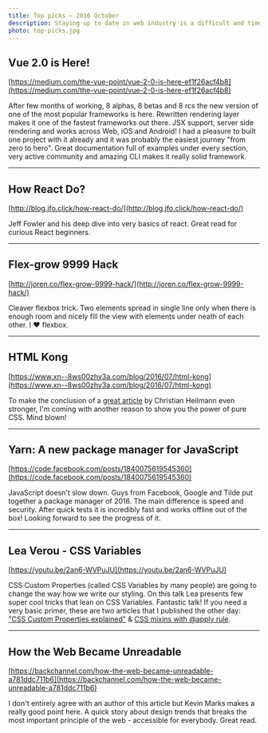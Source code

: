 ```yaml
---
title: Top picks — 2016 October
description: Staying up to date in web industry is a difficult and time consuming task. I would like to share with you my top finds from the past month.
photo: top-picks.jpg
---
```


## Vue 2.0 is Here!

[https://medium.com/the-vue-point/vue-2-0-is-here-ef1f26acf4b8](https://medium.com/the-vue-point/vue-2-0-is-here-ef1f26acf4b8)

After few months of working, 8 alphas, 8 betas and 8 rcs the new version of one of the most popular frameworks is here. Rewritten rendering layer makes it one of the fastest frameworks out there. JSX support, server side rendering and works across Web, iOS and Android! I had a pleasure to built one project with it already and it was probably the easiest journey "from zero to hero". Great documentation full of examples under every section, very active community and amazing CLI makes it really solid framework.

- - -

## How React Do?

[http://blog.jfo.click/how-react-do/](http://blog.jfo.click/how-react-do/)

Jeff Fowler and his deep dive into very basics of react. Great read for curious React beginners.

- - -

## Flex-grow 9999 Hack

[http://joren.co/flex-grow-9999-hack/](http://joren.co/flex-grow-9999-hack/)

Cleaver flexbox trick. Two elements spread in single line only when there is enough room and nicely fill the view with elements under neath of each other. I ❤︎ flexbox.

- - -

## HTML Kong

[https://www.xn--8ws00zhy3a.com/blog/2016/07/html-kong](https://www.xn--8ws00zhy3a.com/blog/2016/07/html-kong)

To make the conclusion of a [great article](https://www.christianheilmann.com/2016/10/05/can-we-stop-bad-mouthing-css-in-developer-talks-please/) by Christian Heilmann even stronger, I'm coming with another reason to show you the power of pure CSS. Mind blown!

- - -

## Yarn: A new package manager for JavaScript

[https://code.facebook.com/posts/1840075619545360](https://code.facebook.com/posts/1840075619545360)

JavaScript doesn't slow down. Guys from Facebook, Google and Tilde put together a package manager of 2016. The main difference is speed and security. After quick tests it is incredibly fast and works offline out of the box! Looking forward to see the progress of it.

- - -

## Lea Verou - CSS Variables

[https://youtu.be/2an6-WVPuJU](https://youtu.be/2an6-WVPuJU)

CSS Custom Properties (called CSS Variables by many people) are going to change the way how we write our styling. On this talk Lea presents few super cool tricks that lean on CSS Variables. Fantastic talk! If you need a very basic primer, these are two articles that I published the other day: ["CSS Custom Properties explained"](https://pawelgrzybek.com/css-custom-properties-explained/) & [CSS mixins with @apply rule](https://pawelgrzybek.com/css-mixins-with-apply-rule/).

- - -

## How the Web Became Unreadable

[https://backchannel.com/how-the-web-became-unreadable-a781ddc711b6](https://backchannel.com/how-the-web-became-unreadable-a781ddc711b6)

I don't entirely agree with an author of this article but Kevin Marks makes a really good point here. A quick story about design trends that breaks the most important principle of the web - accessible for everybody. Great read.
